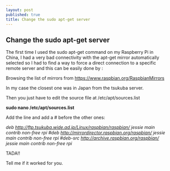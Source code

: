 ```yaml
---
layout: post
published: true
title: Change the sudo apt-get server
---
```

## Change the sudo apt-get server

The first time I used the sudo apt-get command on my Raspberry Pi in China, I had a very bad connectivity with the apt-get mirror automatically selected so I had to find a way to force a direct connection to a specific remote server and this can be easily done by :  

Browsing the list of mirrors from https://www.raspbian.org/RaspbianMirrors  

In my case the closest one was in Japan from the tsukuba server. 

Then you just have to edit the source file at /etc/apt/sources.list  

**sudo nano /etc/apt/sources.list**

Add the line and add a # before the other ones:

_deb http://ftp.tsukuba.wide.ad.jp/Linux/raspbian/raspbian/ jessie main contrib non-free rpi
#deb http://mirrordirector.raspbian.org/raspbian/ jessie main contrib non-free rpi
#deb-src http://archive.raspbian.org/raspbian/ jessie main contrib non-free rpi_

TADA!!  

Tell me if it worked for you.  
